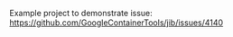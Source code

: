 Example project to demonstrate issue: https://github.com/GoogleContainerTools/jib/issues/4140








